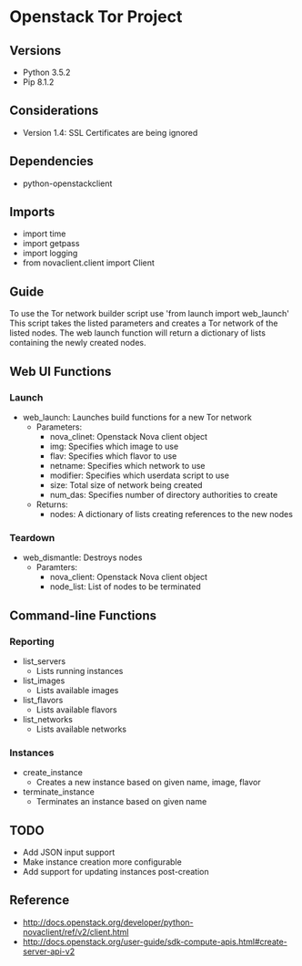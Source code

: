 # Openstack Tor Project

## Versions
- Python 3.5.2
- Pip 8.1.2

## Considerations
- Version 1.4: SSL Certificates are being ignored

## Dependencies
- python-openstackclient

## Imports
- import time
- import getpass
- import logging
- from novaclient.client import Client

## Guide

To use the Tor network builder script use 'from launch import web_launch'
This script takes the listed parameters and creates a Tor network of the 
listed nodes. The web launch function will return a dictionary of lists
containing the newly created nodes.

## Web UI Functions
### Launch
- web_launch: Launches build functions for a new Tor network
  * Parameters: 
    * nova_clinet: Openstack Nova client object
	* img: Specifies which image to use
	* flav: Specifies which flavor to use
	* netname: Specifies which network to use
	* modifier: Specifies which userdata script to use
	* size: Total size of network being created
	* num_das: Specifies number of directory authorities to create
  * Returns:
	* nodes: A dictionary of lists creating references to the new nodes
	
### Teardown
- web_dismantle: Destroys nodes
  * Paramters:
	* nova_client: Openstack Nova client object
	* node_list: List of nodes to be terminated
	
## Command-line Functions
### Reporting
- list_servers
  * Lists running instances
- list_images
  * Lists available images
- list_flavors
  * Lists available flavors
- list_networks
  * Lists available networks

### Instances
- create_instance
  * Creates a new instance based on given name, image, flavor
- terminate_instance 
  * Terminates an instance based on given name
  
## TODO
- Add JSON input support
- Make instance creation more configurable
- Add support for updating instances post-creation
  
## Reference
- http://docs.openstack.org/developer/python-novaclient/ref/v2/client.html
- http://docs.openstack.org/user-guide/sdk-compute-apis.html#create-server-api-v2
